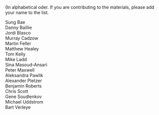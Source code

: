 (In alphabetical oder. If you are contributing to the materials, please add your name to the list.

Sung Bae <br/>
Danny Baillie<br/>
Jordi Blasco<br/>
Murray Cadzow<br/>
Martin Feller<br/>
Matthew Healey <br/>
Tom Kelly<br/>
Mike Ladd<br/>
Sina Masoud-Ansari<br/>
Peter Maxwell<br/>
Aleksandra Pawlik<br/>
Alexander Pletzer<br/>
Benjamin Roberts<br/>
Chris Scott<br/>
Gene Soudlenkov<br/>
Michael Uddstrom<br/>
Bart Verleye <br/>
